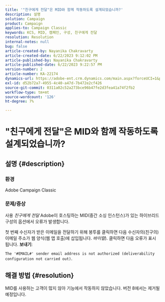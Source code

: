 ```yaml
---
title: '"친구에게 전달"은 MID와 함께 작동하도록 설계되었습니까?'
description: 설명
solution: Campaign
product: Campaign
applies-to: Campaign Classic
keywords: KCS, MID, 캠페인, 구성, 친구에게 전달
resolution: Resolution
internal-notes: null
bug: false
article-created-by: Nayanika Chakravarty
article-created-date: 6/22/2023 9:12:02 PM
article-published-by: Nayanika Chakravarty
article-published-date: 6/22/2023 9:22:57 PM
version-number: 2
article-number: KA-22174
dynamics-url: https://adobe-ent.crm.dynamics.com/main.aspx?forceUCI=1&pagetype=entityrecord&etn=knowledgearticle&id=5a97c368-4111-ee11-8f6d-6045bd006d92
exl-id: d52b72a7-4955-4c40-a47d-7b472e2cf426
source-git-commit: 0311a02c52a273bce96b47fe2d3fea41a74f2fb2
workflow-type: tm+mt
source-wordcount: '126'
ht-degree: 7%

---
```


# &quot;친구에게 전달&quot;은 MID와 함께 작동하도록 설계되었습니까?

## 설명 {#description}


### <b>환경</b>

Adobe Campaign Classic

### <b>문제/증상</b>

사용 *친구에게 전달* Adobe이 호스팅하는 MID(중간 소싱 인스턴스)가 있는 하이브리드 구성의 옵션에서 오류가 발생합니다.

첫 번째 수신자가 받은 이메일을 전달하기 위해 봉투를 클릭하면 다음 수신자의(친구의) 이메일 주소가 웹 양식(웹 앱 호출)에 삽입됩니다. *바이럴*). 클릭하면 다음 오류가 표시됩니다. <b>보내기</b>:

`The '#EMAIL#' sender email address is not authorized (deliverability configuration not carried out)`.


## 해결 방법 {#resolution}


MID를 사용하는 고객이 많지 않아 기능에서 작동하지 않았습니다. 버전 8에서는 제거될 예정입니다.
